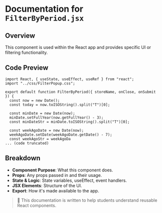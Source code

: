 # Documentation for `FilterByPeriod.jsx`

## Overview

This component is used within the React app and provides specific UI or filtering functionality.

## Code Preview

```
import React, { useState, useEffect, useRef } from "react";
import "../css/FilterPopup.css";

export default function FilterByPeriod({ storeName, onClose, onSubmit }) {
  const now = new Date();
  const today = now.toISOString().split("T")[0];

  const minDate = new Date(now);
  minDate.setFullYear(now.getFullYear() - 3);
  const minDateStr = minDate.toISOString().split("T")[0];

  const weekAgoDate = new Date(now);
  weekAgoDate.setDate(weekAgoDate.getDate() - 7);
  const weekAgoStr = weekAgoDa
... (code truncated)
```

## Breakdown

- **Component Purpose**: What this component does.
- **Props**: Any props passed in and their usage.
- **State & Logic**: State variables, useEffect, event handlers.
- **JSX Elements**: Structure of the UI.
- **Export**: How it's made available to the app.

> 🧠 This documentation is written to help students understand reusable React components.
